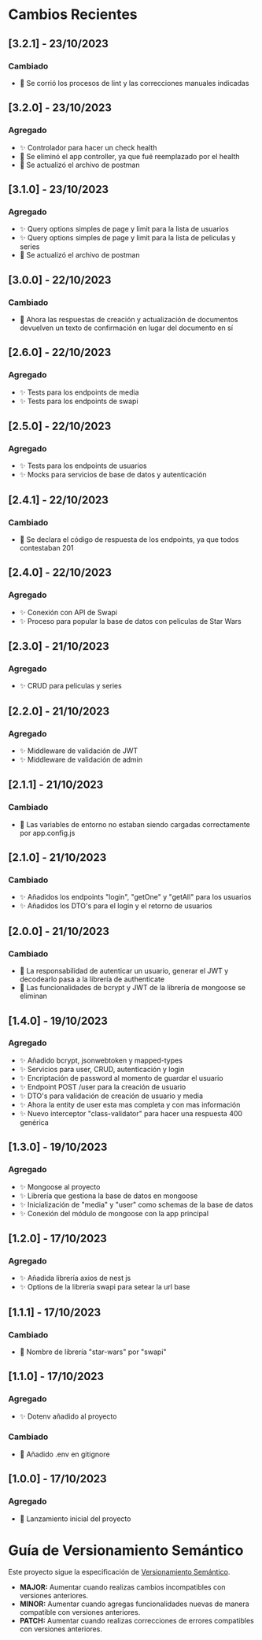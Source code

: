 # Cambios Recientes

## [3.2.1] - 23/10/2023

### Cambiado

- 🐛 Se corrió los procesos de lint y las correcciones manuales indicadas

## [3.2.0] - 23/10/2023

### Agregado

- ✨ Controlador para hacer un check health
- 🔄 Se eliminó el app controller, ya que fué reemplazado por el health
- 🔄 Se actualizó el archivo de postman

## [3.1.0] - 23/10/2023

### Agregado

- ✨ Query options simples de page y limit para la lista de usuarios
- ✨ Query options simples de page y limit para la lista de peliculas y series
- 🔄 Se actualizó el archivo de postman

## [3.0.0] - 22/10/2023

### Cambiado

- 🔄 Ahora las respuestas de creación y actualización de documentos devuelven un texto de confirmación en lugar del documento en sí

## [2.6.0] - 22/10/2023

### Agregado

- ✨ Tests para los endpoints de media
- ✨ Tests para los endpoints de swapi

## [2.5.0] - 22/10/2023

### Agregado

- ✨ Tests para los endpoints de usuarios
- ✨ Mocks para servicios de base de datos y autenticación

## [2.4.1] - 22/10/2023

### Cambiado

- 🐛 Se declara el código de respuesta de los endpoints, ya que todos contestaban 201

## [2.4.0] - 22/10/2023

### Agregado

- ✨ Conexión con API de Swapi
- ✨ Proceso para popular la base de datos con peliculas de Star Wars

## [2.3.0] - 21/10/2023

### Agregado

- ✨ CRUD para peliculas y series

## [2.2.0] - 21/10/2023

### Agregado

- ✨ Middleware de validación de JWT
- ✨ Middleware de validación de admin

## [2.1.1] - 21/10/2023

### Cambiado

- 🐛 Las variables de entorno no estaban siendo cargadas correctamente por app.config.js

## [2.1.0] - 21/10/2023

### Cambiado

- ✨ Añadidos los endpoints "login", "getOne" y "getAll" para los usuarios
- ✨ Añadidos los DTO's para el login y el retorno de usuarios

## [2.0.0] - 21/10/2023

### Cambiado

- 🔄 La responsabilidad de autenticar un usuario, generar el JWT y decodearlo pasa a la librería de authenticate
- 🔄 Las funcionalidades de bcrypt y JWT de la librería de mongoose se eliminan

## [1.4.0] - 19/10/2023

### Agregado

- ✨ Añadido bcrypt, jsonwebtoken y mapped-types
- ✨ Servicios para user, CRUD, autenticación y login
- ✨ Encriptación de password al momento de guardar el usuario
- ✨ Endpoint POST /user para la creación de usuario
- ✨ DTO's para validación de creación de usuario y media
- ✨ Ahora la entity de user esta mas completa y con mas información
- ✨ Nuevo interceptor "class-validator" para hacer una respuesta 400 genérica

## [1.3.0] - 19/10/2023

### Agregado

- ✨ Mongoose al proyecto
- ✨ Librería que gestiona la base de datos en mongoose
- ✨ Inicialización de "media" y "user" como schemas de la base de datos
- ✨ Conexión del módulo de mongoose con la app principal


## [1.2.0] - 17/10/2023

### Agregado

- ✨ Añadida librería axios de nest js
- ✨ Options de la librería swapi para setear la url base

## [1.1.1] - 17/10/2023

### Cambiado

- 🔄 Nombre de librería "star-wars" por "swapi"

## [1.1.0] - 17/10/2023

### Agregado

- ✨ Dotenv añadido al proyecto

### Cambiado

- 🔄 Añadido .env en gitignore

## [1.0.0] - 17/10/2023

### Agregado

- 🚀 Lanzamiento inicial del proyecto

# Guía de Versionamiento Semántico

Este proyecto sigue la especificación de [Versionamiento Semántico](https://semver.org/).

- **MAJOR:** Aumentar cuando realizas cambios incompatibles con versiones anteriores.
- **MINOR:** Aumentar cuando agregas funcionalidades nuevas de manera compatible con versiones anteriores.
- **PATCH:** Aumentar cuando realizas correcciones de errores compatibles con versiones anteriores.
